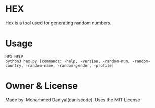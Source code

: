 # HEX
Hex is a tool used for generating random numbers.

# Usage
```
HEX HELP
python3 hex.py [commands: -help, -version, -random-num, -random-country, -random-name, -random-gender, -profile]
```

# Owner & License
Made by: Mohammed Daniyal(daniscode), Uses the MIT License